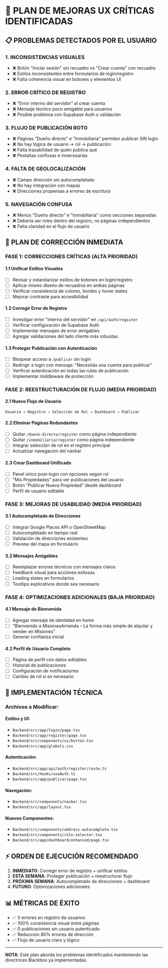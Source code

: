 # 🚨 PLAN DE MEJORAS UX CRÍTICAS IDENTIFICADAS

## 📋 PROBLEMAS DETECTADOS POR EL USUARIO

### 1. **INCONSISTENCIAS VISUALES**
- ❌ Botón "Iniciar sesión" sin recuadro vs "Crear cuenta" con recuadro
- ❌ Estilos inconsistentes entre formularios de login/registro
- ❌ Falta coherencia visual en botones y elementos UI

### 2. **ERROR CRÍTICO DE REGISTRO**
- ❌ "Error interno del servidor" al crear cuenta
- ❌ Mensaje técnico poco amigable para usuarios
- ❌ Posible problema con Supabase Auth o validación

### 3. **FLUJO DE PUBLICACIÓN ROTO**
- ❌ Páginas "Dueño directo" e "Inmobiliaria" permiten publicar SIN login
- ❌ No hay lógica de usuario → rol → publicación
- ❌ Falta trazabilidad de quién publica qué
- ❌ Pestañas confusas e innecesarias

### 4. **FALTA DE GEOLOCALIZACIÓN**
- ❌ Campo dirección sin autocompletado
- ❌ No hay integración con mapas
- ❌ Direcciones propensas a errores de escritura

### 5. **NAVEGACIÓN CONFUSA**
- ❌ Menús "Dueño directo" e "Inmobiliaria" como secciones separadas
- ❌ Debería ser roles dentro del registro, no páginas independientes
- ❌ Falta claridad en el flujo de usuario

## 🎯 PLAN DE CORRECCIÓN INMEDIATA

### **FASE 1: CORRECCIONES CRÍTICAS (ALTA PRIORIDAD)**

#### 1.1 **Unificar Estilos Visuales**
- [ ] Revisar y estandarizar estilos de botones en login/registro
- [ ] Aplicar mismo diseño de recuadros en ambas páginas
- [ ] Verificar consistencia de colores, bordes y hover states
- [ ] Mejorar contraste para accesibilidad

#### 1.2 **Corregir Error de Registro**
- [ ] Investigar error "interno del servidor" en `/api/auth/register`
- [ ] Verificar configuración de Supabase Auth
- [ ] Implementar mensajes de error amigables
- [ ] Agregar validaciones del lado cliente más robustas

#### 1.3 **Proteger Publicación con Autenticación**
- [ ] Bloquear acceso a `/publicar` sin login
- [ ] Redirigir a login con mensaje: "Necesitás una cuenta para publicar"
- [ ] Verificar autenticación en todas las rutas de publicación
- [ ] Implementar middleware de protección

### **FASE 2: REESTRUCTURACIÓN DE FLUJO (MEDIA PRIORIDAD)**

#### 2.1 **Nuevo Flujo de Usuario**
```
Usuario → Registro → Selección de Rol → Dashboard → Publicar
```

#### 2.2 **Eliminar Páginas Redundantes**
- [ ] Quitar `/dueno-directo/register` como página independiente
- [ ] Quitar `/inmobiliaria/register` como página independiente
- [ ] Integrar selección de rol en el registro principal
- [ ] Actualizar navegación del navbar

#### 2.3 **Crear Dashboard Unificado**
- [ ] Panel único post-login con opciones según rol
- [ ] "Mis Propiedades" para ver publicaciones del usuario
- [ ] Botón "Publicar Nueva Propiedad" desde dashboard
- [ ] Perfil de usuario editable

### **FASE 3: MEJORAS DE USABILIDAD (MEDIA PRIORIDAD)**

#### 3.1 **Autocompletado de Direcciones**
- [ ] Integrar Google Places API o OpenStreetMap
- [ ] Autocompletado en tiempo real
- [ ] Validación de direcciones existentes
- [ ] Preview del mapa en formulario

#### 3.2 **Mensajes Amigables**
- [ ] Reemplazar errores técnicos con mensajes claros
- [ ] Feedback visual para acciones exitosas
- [ ] Loading states en formularios
- [ ] Tooltips explicativos donde sea necesario

### **FASE 4: OPTIMIZACIONES ADICIONALES (BAJA PRIORIDAD)**

#### 4.1 **Mensaje de Bienvenida**
- [ ] Agregar mensaje de identidad en home
- [ ] "Bienvenido a MisionesArrienda – La forma más simple de alquilar y vender en Misiones"
- [ ] Generar confianza inicial

#### 4.2 **Perfil de Usuario Completo**
- [ ] Página de perfil con datos editables
- [ ] Historial de publicaciones
- [ ] Configuración de notificaciones
- [ ] Cambio de rol si es necesario

## 🔧 IMPLEMENTACIÓN TÉCNICA

### **Archivos a Modificar:**

#### **Estilos y UI:**
- `Backend/src/app/login/page.tsx`
- `Backend/src/app/register/page.tsx`
- `Backend/src/components/ui/button.tsx`
- `Backend/src/app/globals.css`

#### **Autenticación:**
- `Backend/src/app/api/auth/register/route.ts`
- `Backend/src/hooks/useAuth.ts`
- `Backend/src/app/publicar/page.tsx`

#### **Navegación:**
- `Backend/src/components/navbar.tsx`
- `Backend/src/app/layout.tsx`

#### **Nuevos Componentes:**
- `Backend/src/components/address-autocomplete.tsx`
- `Backend/src/components/role-selector.tsx`
- `Backend/src/app/dashboard/enhanced/page.tsx`

## ⚡ ORDEN DE EJECUCIÓN RECOMENDADO

1. **INMEDIATO**: Corregir error de registro + unificar estilos
2. **ESTA SEMANA**: Proteger publicación + reestructurar flujo
3. **PRÓXIMA SEMANA**: Autocompletado de direcciones + dashboard
4. **FUTURO**: Optimizaciones adicionales

## 📊 MÉTRICAS DE ÉXITO

- ✅ 0 errores en registro de usuarios
- ✅ 100% consistencia visual entre páginas
- ✅ 0 publicaciones sin usuario autenticado
- ✅ Reducción 80% errores de dirección
- ✅ Flujo de usuario claro y lógico

---

**NOTA**: Este plan aborda los problemas identificados manteniendo las directrices Blackbox ya implementadas.
